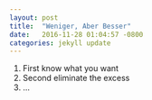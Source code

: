 ```yaml
---
layout: post
title:  "Weniger, Aber Besser"
date:   2016-11-28 01:04:57 -0800
categories: jekyll update
---
```


<!-- # ... Begins with a Single Step - Lao Tzu -->

<!-- `Think Big, Start Small and Scale Fast. - Jim Carroll` -->

1. First know what you want
2. Second eliminate the excess
3. ...

<!-- I want to make existence a better experience for others.
At any scale, this is still a big endeavor because you must first understand what can be made better.
I tend to start with myself and work to improve the worlds within before I can influence the world at large.
My overall goal is to find the processes to improve myself first then hopefully find a way to make it more efficient and effective for others to use those refined processes to improve themselves as well.
Bit of an odd goal but I find it worth pursuing. -->

<!-- `if you are not willing to risk you cannot grow / -->
<!-- if you cannot grow then you can/not become your best / -->
<!-- and if you cannot become your best you cannot be happy / -->
<!-- and if you cannot be happy then what else is there?` -->
<!-- ["Dreams" // STRIFE](https://www.youtube.com/watch?v=nO-j1oJW440) -->
